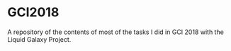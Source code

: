 # GCI2018

A repository of the contents of most of the tasks I did in GCI 2018 with the Liquid Galaxy Project.